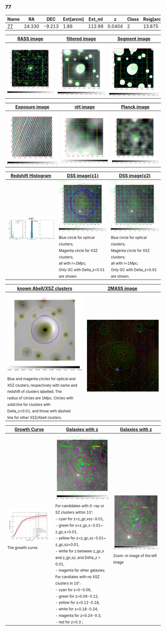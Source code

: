 <div STYLE="page-break-after: always;"></div>

### 77

|Name          |RA          |DEC      | Ext[arcm] | Ext_ml | z    | Class| Rsig[arcmin] | CRsig[c/s] | CR500[c/s] | R500[Mpc] |L500[erg/s]|F500[erg/s/cm^2]| M500[Msun]|Tx[keV]|beta|GC(XSZ,Delta_z<0.01)| GC(OPT,Delta_z<0.01)|GC|alias|
|--------------|------------|------------|---|---|-----------|--------|------|------|----|----|----|----|----|----|----|----|----|----|---|
|[77](script/77.md)     | 24.330       | -9.213       | 1.86    | 112.99   | 0.0404 | 2   | 13.675 |0.403 |0.410 |0.727 |2.769e+43 |7.274e-12 |1.135e+14 |2.344 |0.817 |MCXC, |Wen, |MCXC, |k187|

|[RASS image](../image/77/77_img.pdf)|[filtered image](../image/77/77_fil.pdf)|[Segment image](../image/77/77_seg.pdf)|
|-------------------|--------------------|-------------------|
| <img src="../image/77/77_img.png" width="300">  | <img src="../image/77/77_fil.png" width="300">   | <img src="../image/77/77_seg.png" width="300">  |

|[Exposure image](../image/77/77_mex.pdf)| [nH image](../image/77/77_nh.pdf)| [Planck image](../image/77/77_p.pdf)|
|-------------------|--------------------|-------------------|
|<img src="../image/77/77_mex.png" width="300">   | <img src="../image/77/77_nh.png" width="300">    | <img src="../image/77/77_p.png" width="300"> |

|[Redshift Histogram](../image/77/77_zg.pdf) | [DSS image(z1)](../image/77/77_dss_z1.pdf)      |  [DSS image(z2)](../image/77/77_dss_z2.pdf)    |
|-------------------|--------------------|-------------------|
|<img src="../image/77/77_zg.png" width="300"> |<img src="../image/77/77_dss_z1.png" width="300"> <sub><br>Blue circle for optical clusters; <br>Magenta circle for XSZ clusters; <br>all with r=1Mpc; <br>Only GC with Delta_z<0.01 are shown. </sub>| <img src="../image/77/77_dss_z2.png" width="300"><sub><br>Blue circle for optical clusters; <br>Magenta circle for XSZ clusters; <br>all with r=1Mpc; <br>Only GC with Delta_z<0.01 are shown. </sub> |

|[known Abell/XSZ clusters](../image/77/77_m.pdf) | [2MASS image](../image/77/77_2mass.pdf)      |
|-------------------|-------------------|
|<img src=../image/77/77_m.png width="300"> <sub><br>Blue and magenta circles for optical and <br>XSZ clusters, respectively with name and <br>redshift of clusters labelled. The <br>radius of circles are 1Mpc. Circles with <br>solid line for clusters with <br>Delta_z<0.01, and those with dashed <br>line for other XSZ/Abell clusters.        </sub>|<img src="../image/77/77_2mass.png" width="300">  |

|[Growth Curve](../image/77/77_gca_all.png) |[Galaxies with z](../image/77/77_opt_ned.pdf) |[Galaxies with z](../image/77/77_opt_ned_zoom.pdf) |
|-------------------|-------------------|-------------------|
| <img src="../image/77/77_gca_all.png" width="300"> <sub><br>The growth curve.</sub>| <img src=../image/77/77_opt_ned.png width="300"> <br><sub> For candidates with X-ray or SZ clusters within 10': <br> - cyan for z<z_gc,xsz-0.01, <br> - green for z=z_gc,x-0.01~ z_gc,x+0.01, <br> - yellow for z=z_gc,sz-0.01~ z_gc,sz+0.01, <br> - white for z between z_gc,x and z_gc,sz, and Delta_z > 0.01, <br> - magenta for other galaxies; <br>For candiates with no XSZ clusters in 10': <br> - cyan for z=0-0.06, <br> - green for z=0.06-0.12, <br> - yellow for z=0.12-0.18, <br> - white for z=0.18-0.24, <br> - magenta for z=0.24-0.3, <br> - red for z>0.3 ;  </sub>|<img src=../image/77/77_opt_ned_zoom.png width="300">  <br><sub> Zoom-in image of the left image</sub>|





